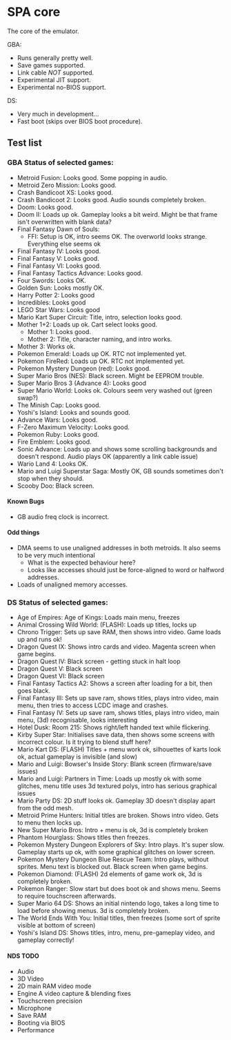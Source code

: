 # SPA core
The core of the emulator.

GBA:
- Runs generally pretty well.
- Save games supported.
- Link cable _NOT_ supported.
- Experimental JIT support.
- Experimental no-BIOS support.

DS:
- Very much in development...
- Fast boot (skips over BIOS boot procedure).

## Test list

### GBA Status of selected games:
- Metroid Fusion: Looks good. Some popping in audio.
- Metroid Zero Mission: Looks good.
- Crash Bandicoot XS: Looks good.
- Crash Bandicoot 2: Looks good. Audio sounds completely broken.
- Doom: Looks good.
- Doom II: Loads up ok. Gameplay looks a bit weird. Might be that frame isn't overwritten with blank data?
- Final Fantasy Dawn of Souls:
    - FFI: Setup is OK, intro seems OK. The overworld looks strange. Everything else seems ok
- Final Fantasy IV: Looks good.
- Final Fantasy V: Looks good.
- Final Fantasy VI: Looks good.
- Final Fantasy Tactics Advance: Looks good.
- Four Swords: Looks OK.
- Golden Sun: Looks mostly OK.
- Harry Potter 2: Looks good
- Incredibles: Looks good
- LEGO Star Wars: Looks good
- Mario Kart Super Circuit: Title, intro, selection looks good.
- Mother 1+2: Loads up ok. Cart select looks good.
    - Mother 1: Looks good.
    - Mother 2: Title, character naming, and intro works.
- Mother 3: Works ok.
- Pokemon Emerald: Loads up OK. RTC not implemented yet.
- Pokemon FireRed: Loads up OK. RTC not implemented yet.
- Pokemon Mystery Dungeon (red): Looks good.
- Super Mario Bros (NES): Black screen. Might be EEPROM trouble.
- Super Mario Bros 3 (Advance 4): Looks good
- Super Mario World: Looks ok. Colours seem very washed out (green swap?)
- The Minish Cap: Looks good.
- Yoshi's Island: Looks and sounds good.
- Advance Wars: Looks good.
- F-Zero Maximum Velocity: Looks good.
- Pokemon Ruby: Looks good.
- Fire Emblem: Looks good.
- Sonic Advance: Loads up and shows some scrolling backgrounds and doesn't respond. Audio plays OK (apparently a link cable issue)
- Wario Land 4: Looks OK.
- Mario and Luigi Superstar Saga: Mostly OK, GB sounds sometimes don't stop when they should.
- Scooby Doo: Black screen.

#### Known Bugs
- GB audio freq clock is incorrect.

#### Odd things
- DMA seems to use unaligned addresses in both metroids. It also seems to be very much intentional
    - What is the expected behaviour here?
    - Looks like accesses should just be force-aligned to word or halfword addresses.
- Loads of unaligned memory accesses.

### DS Status of selected games:
- Age of Empires: Age of Kings: Loads main menu, freezes
- Animal Crossing Wild World: (FLASH): Loads up titles, locks up
- Chrono Trigger: Sets up save RAM, then shows intro video. Game loads up and runs ok!
- Dragon Quest IX: Shows intro cards and video. Magenta screen when game begins.
- Dragon Quest IV: Black screen - getting stuck in halt loop
- Dragon Quest V: Black screen
- Dragon Quest VI: Black screen
- Final Fantasy Tactics A2: Shows a screen after loading for a bit, then goes black.
- Final Fantasy III: Sets up save ram, shows titles, plays intro video, main menu, then tries to access LCDC image and crashes.
- Final Fantasy IV: Sets up save ram, shows titles, plays intro video, main menu, (3d) recognisable, looks interesting
- Hotel Dusk: Room 215: Shows right/left handed text while flickering.
- Kirby Super Star: Initialises save data, then shows some screens with incorrect colour. Is it trying to blend stuff here?
- Mario Kart DS: (FLASH) Titles + menu work ok, silhouettes of karts look ok, actual gameplay is invisible (and slow)
- Mario and Luigi: Bowser's Inside Story: Blank screen (firmware/save issues)
- Mario and Luigi: Partners in Time: Loads up mostly ok with some glitches, menu title uses 3d textured polys, intro has serious graphical issues
- Mario Party DS: 2D stuff looks ok. Gameplay 3D doesn't display apart from the odd mesh.
- Metroid Prime Hunters: Initial titles are broken. Shows intro video. Gets to menu then locks up.
- New Super Mario Bros: Intro + menu is ok, 3d is completely broken
- Phantom Hourglass: Shows titles then freezes.
- Pokemon Mystery Dungeon Explorers of Sky: Intro plays. It's super slow. Gameplay starts up ok, with some graphical glitches on lower screen.
- Pokemon Mystery Dungeon Blue Rescue Team: Intro plays, without sprites. Menu text is blocked out. Black screen when game begins.
- Pokemon Diamond: (FLASH) 2d elements of game work ok, 3d is completely broken.
- Pokemon Ranger: Slow start but does boot ok and shows menu. Seems to require touchscreen afterwards.
- Super Mario 64 DS: Shows an initial nintendo logo, takes a long time to load before showing menus. 3d is completely broken.
- The World Ends With You: Initial titles, then freezes (some sort of sprite visible at bottom of screen)
- Yoshi's Island DS: Shows titles, intro, menu, pre-gameplay video, and gameplay correctly!

#### NDS TODO
- Audio
- 3D Video
- 2D main RAM video mode
- Engine A video capture & blending fixes
- Touchscreen precision
- Microphone
- Save RAM
- Booting via BIOS
- Performance
